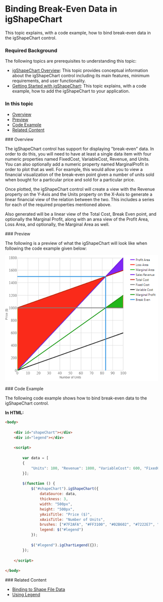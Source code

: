 ﻿<!--
|metadata|
{
    "fileName": "shapechart-binding-to-break-even-data",
    "controlName": "igShapeChart",
    "tags": ["API", "ShapeChart", "BreakEven"]
}
|metadata|
-->

# Binding Break-Even Data in igShapeChart 

This topic explains, with a code example, how to bind break-even data in the igShapeChart control.

### Required Background

The following topics are prerequisites to understanding this topic:

- [igShapeChart Overview](shapechart-binding-to-shapefile-data.html): This topic provides conceptual information about the igShapeChart control including its main features, minimum requirements, and user functionality.
- [Getting Started with igShapeChart](shapechart-binding-to-shapefile-data.html): This topic explains, with a code example, how to add the igShapeChart to your application.

### In this topic
- [Overview](#Overview)
- [Preview](#Preview)
- [Code Example](#CodeExample)
- [Related Content](#Related)

<a id="Overview" />
### Overview

The igShapeChart control has support for displaying "break-even" data. In order to do this, you will need to have at least a single data item with four numeric properties named FixedCost, VariableCost, Revenue, and Units. You can also optionally add a numeric property named MarginalProfit in order to plot that as well. For example, this would allow you to view a financial visualization of the break-even point given a number of units sold when bought for a particular price and sold for a particular price.

Once plotted, the igShapeChart control will create a view with the Revenue property on the Y-Axis and the Units property on the X-Axis to generate a linear financial view of the relation between the two. This includes a series for each of the required properties mentioned above.

Also generated will be a linear view of the Total Cost, Break Even point, and optionally the Marginal Profit, along with an area view of the Profit Area, Loss Area, and optionally, the Marginal Area as well.

<a id="Preview" />
### Preview

The following is a preview of what the igShapeChart will look like when following the code example given below:

![](images/shapechart_breakeven_03.png)

<a id="CodeExample" />
### Code Example

The following code example shows how to bind break-even data to the igShapeChart control.

**In HTML:**
```html
<body>
    
    <div id="shapeChart"></div>
    <div id="legend"></div>
    
    <script>
    
        var data = [
        {
            "Units": 100, "Revenue": 1800, "VariableCost": 600, "FixedCost": 1000,
        }];
             
        $(function () {             
            $("#shapeChart").igShapeChart({                
                dataSource: data,
			    thickness: 3,
                width: "500px",
                height: "500px",
                yAxisTitle: "Price ($)",
                xAxisTitle: "Number of Units",                
                brushes: ["#7F2AFA", "#FF3100", "#02B602", "#7222E7", "#C62600", "#808080", "#282828", "#029802", "#078FE4"],
                legend: $("#legend")
            });

            $("#legend").igChartLegend({});
        });

    </script>

</body>

```

<a id="Related" />
### Related Content

- [Binding to Shape File Data](shapechart-binding-to-shapefile-data.html)
- [Using Legend](shapechart-using-legend.html)
